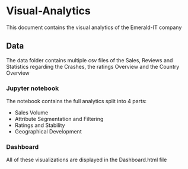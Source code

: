 # Visual-Analytics
This document contains the visual analytics of the Emerald-IT company
## Data
The data folder contains multiple csv files of the Sales, Reviews and Statistics regarding the Crashes, the ratings Overview and the Country Overview
### Jupyter notebook
The notebook contains the full analytics split into 4 parts:
* Sales Volume
* Attribute Segmentation and Filtering
* Ratings and Stability
* Geographical Development
### Dashboard
All of these visualizations are displayed in the Dashboard.html file 